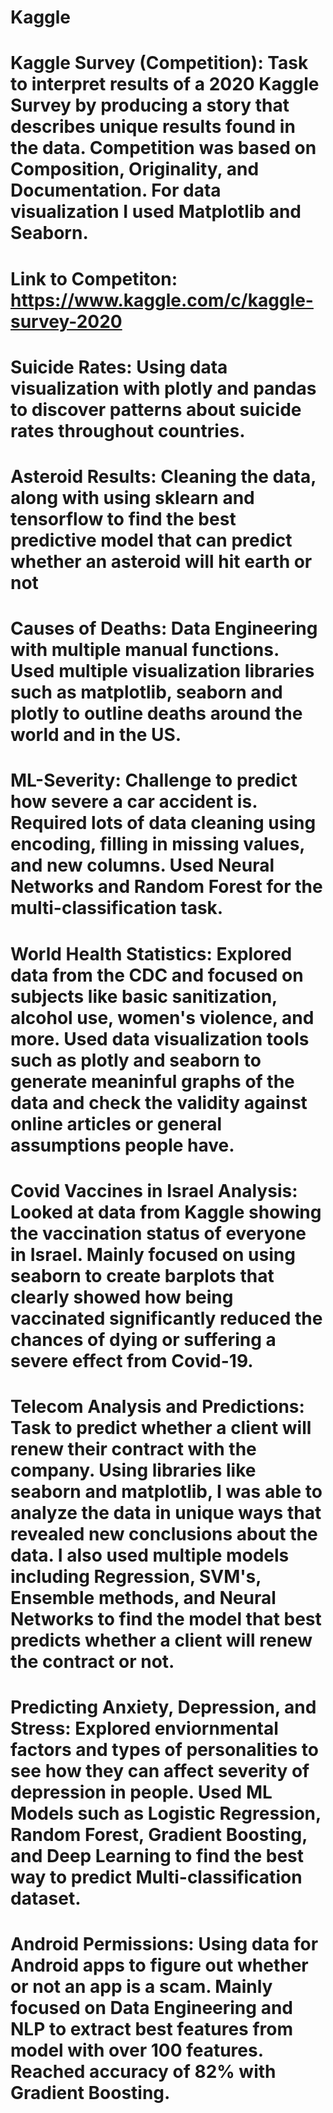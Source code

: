 # Kaggle

# Kaggle Survey (Competition): Task to interpret results of a 2020 Kaggle Survey by producing a story that describes unique results found in the data. Competition was based on Composition, Originality, and Documentation. For data visualization I used Matplotlib and Seaborn.
# Link to Competiton: https://www.kaggle.com/c/kaggle-survey-2020

# Suicide Rates: Using data visualization with plotly and pandas to discover patterns about suicide rates throughout countries.

# Asteroid Results: Cleaning the data, along with using sklearn and tensorflow to find the best predictive model that can predict whether an asteroid will hit earth or not

# Causes of Deaths: Data Engineering with multiple manual functions. Used multiple visualization libraries such as matplotlib, seaborn and plotly to outline deaths around the world and in the US.

# ML-Severity: Challenge to predict how severe a car accident is. Required lots of data cleaning using encoding, filling in missing values, and new columns. Used Neural Networks and Random Forest for the multi-classification task.

# World Health Statistics: Explored data from the CDC and focused on subjects like basic sanitization, alcohol use, women's violence, and more. Used data visualization tools such as plotly and seaborn to generate meaninful graphs of the data and check the validity against online articles or general assumptions people have.

# Covid Vaccines in Israel Analysis: Looked at data from Kaggle showing the vaccination status of everyone in Israel. Mainly focused on using seaborn to create barplots that clearly showed how being vaccinated significantly reduced the chances of dying or suffering a severe effect from Covid-19.

# Telecom Analysis and Predictions: Task to predict whether a client will renew their contract with the company. Using libraries like seaborn and matplotlib, I was able to analyze the data in unique ways that revealed new conclusions about the data. I also used multiple models including Regression, SVM's, Ensemble methods, and Neural Networks to find the model that best predicts whether a client will renew the contract or not.

# Predicting Anxiety, Depression, and Stress: Explored enviornmental factors and types of personalities to see how they can affect severity of depression in people. Used ML Models such as Logistic Regression, Random Forest, Gradient Boosting, and Deep Learning to find the best way to predict Multi-classification dataset.

# Android Permissions: Using data for Android apps to figure out whether or not an app is a scam. Mainly focused on Data Engineering and NLP to extract best features from model with over 100 features. Reached accuracy of 82% with Gradient Boosting.
